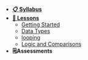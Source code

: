 - **[📋 Syllabus](/README.md)**
- **[📅 Lessons](/README.md?id=lessons)**
  - [Getting Started](Lessons/01-Getting-Started)
  - [Data Types](Lessons/02-Data-Types)
  - [looping](Lessons/03-Looping)
  - [Logic and Comparisons](Lessons/04-Logic-n-comparisons)
- **🗒️Assessments**